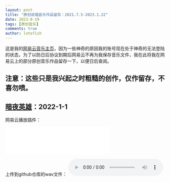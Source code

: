 ```yaml
---
layout: post
title: "原创说唱音乐作品留存：2021.7.5-2023.1.22"
date: 2023-8-19
tags: [原创音乐]
comments: true
author: lotefish
---
```

这是我的[网易云音乐主页](https://music.163.com/#/artist?id=32602512"山阳令狐川")，因为一些神奇的原因我的账号现在处于神奇的无法登陆的状态，为了以防日后协议到期后网易云不再为我保存音乐文件，我在此将我在网易云上的部分原创音乐作品留存一下，以便日后查阅。

注意：这些只是我兴起之时粗糙的创作，仅作留存，不喜勿喷。
---
## [暗夜英雄](https://music.163.com/#/song?id=1908368196)：2022-1-1
网易云播放插件：
<iframe 
frameborder="no" border="0" marginwidth="0" marginheight="0" width=330 height=86 src="//music.163.com/outchain/player?type=2&id=1908368196&auto=0&height=66">
</iframe>

上传到github仓库的wav文件：
<audio controls>
  <source src="https://github.com/lotefish/lotefish.github.io/raw/main/assets/rap_ep_2021_7_5-2023_1_22/dark_night_hero.wav" type="audio/wav">
</audio>